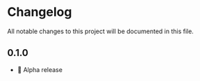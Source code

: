 # Changelog

All notable changes to this project will be documented in this file.

## 0.1.0

- 🎉 Alpha release

